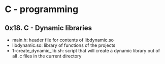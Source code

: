 # C - programming
## 0x18. C - Dynamic libraries
* main.h: header file for contents of libdynamic.so  
* libdynamic.so: library of functions of the projects  
* 1-create_dynamic_lib.sh: script that will create a dynamic library out of
			 all .c files in the current directory